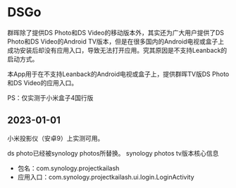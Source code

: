 # DSGo
群晖除了提供DS Photo和DS Video的移动版本外，其实还为广大用户提供了DS Photo和DS Video的Android TV版本，但是在很多国内的Android电视或盒子上成功安装后却没有应用入口，导致无法打开应用。究其原因是不支持Leanback的启动方式。

本App用于在不支持Leanback的Android电视或盒子上，提供群晖TV版DS Photo和DS Video的应用入口。

PS：仅实测于小米盒子4国行版


## 2023-01-01
小米投影仪（安卓9）上实测可用。

ds photo已经被synology photos所替换。
synology photos tv版本核心信息
- 包名：com.synology.projectkailash
- 应用入口：com.synology.projectkailash.ui.login.LoginActivity
